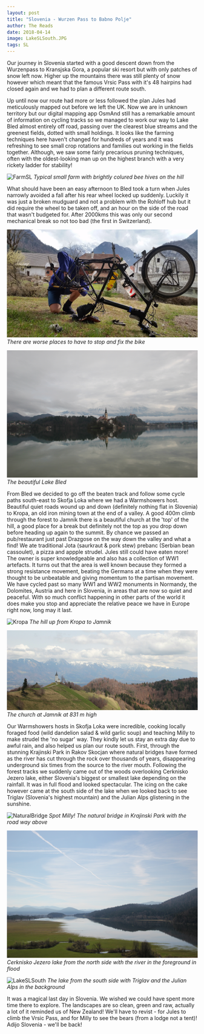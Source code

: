 ```yaml
---
layout: post
title: "Slovenia - Wurzen Pass to Babno Polje"
author: The Reads
date: 2018-04-14
image: LakeSLSouth.JPG
tags: SL
---
```


Our journey in Slovenia started with a good descent down from the Wurzenpass to Kransjska Gora, a popular ski resort but with only patches of snow left now. Higher up the mountains there was still plenty of snow however which meant that the famous Vrsic Pass with it's 48 hairpins had closed again and we had to plan a different route south.

Up until now our route had more or less followed the plan Jules had meticulously mapped out before we left the UK. Now we are in unknown territory but our digital mapping app OsmAnd still has a remarkable amount of information on cycling tracks so we managed to work our way to Lake Bled almost entirely off road, passing over the clearest blue streams and the greenest fields, dotted with small holdings. It looks like the farming techniques here haven't changed for hundreds of years and it was refreshing to see small crop rotations and families out working in the fields together. Although, we saw some fairly precarious pruning techniques, often with the oldest-looking man up on the highest branch with a very rickety ladder for stability!  

![FarmSL](assets/img/FarmSL.JPG) *Typical small farm with brightly colured bee hives on the hill*

What should have been an easy afternoon to Bled took a turn when Jules narrowly avoided a fall after his rear wheel locked up suddenly. Luckily it was just a broken mudguard and not a problem with the Rohloff hub but it did require the wheel to be taken off, and an hour on the side of the road that wasn't budgeted for. After 2000kms this was only our second mechanical break so not too bad (the first in Switzerland).

![MechanicalSL](assets/img/MechanicalSL.jpg) *There are worse places to have to stop and fix the bike*

![Bled](assets/img/Bled.JPG) *The beautiful Lake Bled*

From Bled we decided to go off the beaten track and follow some cycle paths south-east to Skofja Loka where we had a Warmshowers host. Beautiful quiet roads wound up and down (definitely nothing flat in Slovenia) to Kropa, an old iron mining town at the end of a valley. A good 400m climb through the forest to Jamnik there is a beautiful church at the 'top' of the hill, a good place for a break but definitely not the top as you drop down before heading up again to the summit. By chance we passed an pub/restaurant just past Drazgose on the way down the valley and what a find! We ate traditional Jota (saurkraut & pork stew) prebanc (Serbian bean cassoulet), a pizza and appple strudel. Jules still could have eaten more! The owner is super knowledgeable and also has a collection of WW1 artefacts. It turns out that the area is well known because they formed a strong resistance movement, beating the Germans at a time when they were thought to be unbeatable and giving momentum to the partisan movement. We have cycled past so many WW1 and WW2 monuments in Normandy, the Dolomites, Austria and here in Slovenia, in areas that are now so quiet and peaceful. With so much conflict happening in other parts of the world it does make you stop and appreciate the relative peace we have in Europe right now, long may it last.  

![Kropa](assets/img/Kropa.JPG) *The hill up from Kropa to Jamnik*

![Jamnik](assets/img/Jamnik.jpg) *The church at Jamnik at 831 m high*

Our Warmshowers hosts in Skofja Loka were incredible, cooking locally foraged food (wild dandelion salad & wild garlic soup) and teaching Milly to make strudel the 'no sugar' way. They kindly let us stay an extra day due to awful rain, and also helped us plan our route south. First, through the stunning Krajinski Park in Rakov Skocjan where natural bridges have formed as the river has cut through the rock over thousands of years, disappearing underground six times from the source to the river mouth. Following the forest tracks we suddenly came out of the woods overlooking Cerknisko Jezero lake, either Slovenia's biggest or smallest lake depending on the rainfall. It was in full flood and looked spectacular. The icing on the cake however came at the south side of the lake when we looked back to see Triglav (Slovenia's highest mountain) and the Julian Alps glistening in the sunshine. 

![NaturalBridge](assets/img/NaturalBridge.JPG) *Spot Milly! The natural bridge in Krajinski Park with the road way above*  

![LakeSL](assets/img/LakeSL.JPG) *Cerknisko Jezero lake from the north side with the river in the foreground in flood*  

![LakeSLSouth](assets/img/LakeSLSouth.JPG) *The lake from the south side with Triglav and the Julian Alps in the background*


It was a magical last day in Slovenia. We wished we could have spent more time there to explore. The landscapes are so clean, green and raw, actually a lot of it reminded us of New Zealand! We'll have to revist - for Jules to climb the Vrsic Pass, and for Milly to see the bears (from a lodge not a tent)! Adijo Slovenia - we'll be back!
